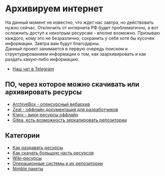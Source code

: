 # Архивируем интернет


На данный момент не известно, что ждет нас завтра, но действовать нужно сейчас. Отключить от интернета РФ будет проблематично, а вот осложнить доступ к некотрым ресурсам - вполне возможно. Призываю каждого, кому это не безразлично, сохранить у себя хотя бы кусочек информации. Завтра вам будут благодарны.  
Данный проект занимается в первую очередь поиском и структурированием информации о том, как заархивировать и как раздать какую-либо информацию.

* [Наш чат в Telegram](https://t.me/+Z5z4Tii5cW1mZWEy)

## ПО, через которое можно скачивать или архивировать ресурсы
* [ArchiveBox - опенсурсный вебархив](https://github.com/ArchiveBox/ArchiveBox)
* [Zeal - оффлайн документация для разработчиков](https://zealdocs.org/)
* [Kiwix - вики-ресурсы оффлайн](https://www.kiwix.org/en/)
* [Gitea, есть возможность зеркалировать репозитории](https://gitea.io/ru-ru/)

## Категории
* [Как раздавать ресурсы](share/index.md)
* [Как скачать большую часть ресурсов](download/index.md)
* [Wiki-ресурсы](wiki/index.md)
* [Операционные системы и их репозитории](os/index.md)
* [Nimble пакеты](nimble/index.md)